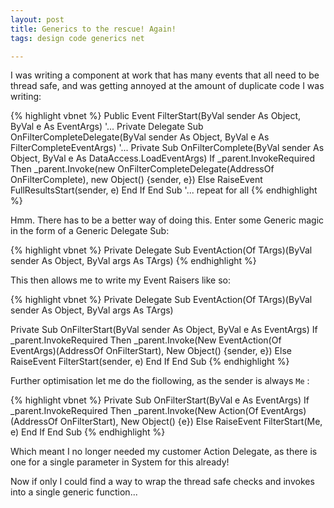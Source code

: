 ```yaml
---
layout: post
title: Generics to the rescue! Again!
tags: design code generics net

---
```


I was writing a component at work that has many events that all need to be thread safe, and was getting annoyed at the amount of duplicate code I was writing:

{% highlight vbnet %}
Public Event FilterStart(ByVal sender As Object, ByVal e As EventArgs)
'...
Private Delegate Sub OnFilterCompleteDelegate(ByVal sender As Object, ByVal e As FilterCompleteEventArgs)
'...
Private Sub OnFilterComplete(ByVal sender As Object, ByVal e As DataAccess.LoadEventArgs)
    If _parent.InvokeRequired Then
        _parent.Invoke(new OnFilterCompleteDelegate(AddressOf OnFilterComplete), new Object() {sender, e})
    Else
        RaiseEvent FullResultsStart(sender, e)
    End If
End Sub
'... repeat for all
{% endhighlight %}

Hmm. There has to be a better way of doing this. Enter some Generic magic in the form of a Generic Delegate Sub:

{% highlight vbnet %}
Private Delegate Sub EventAction(Of TArgs)(ByVal sender As Object, ByVal args As TArgs)
{% endhighlight %}

This then allows me to write my Event Raisers like so:

{% highlight vbnet %}
Private Delegate Sub EventAction(Of TArgs)(ByVal sender As Object, ByVal args As TArgs)

Private Sub OnFilterStart(ByVal sender As Object, ByVal e As EventArgs)
    If _parent.InvokeRequired Then
        _parent.Invoke(New EventAction(Of EventArgs)(AddressOf OnFilterStart), New Object() {sender, e})
    Else
        RaiseEvent FilterStart(sender, e)
    End If
End Sub
{% endhighlight %}

Further optimisation let me do the fiollowing, as the sender is always `Me` :

{% highlight vbnet %}
Private Sub OnFilterStart(ByVal e As EventArgs)
    If _parent.InvokeRequired Then
        _parent.Invoke(New Action(Of EventArgs)(AddressOf OnFilterStart), New Object() {e})
    Else
        RaiseEvent FilterStart(Me, e)
    End If
End Sub
{% endhighlight %}

Which meant I no longer needed my customer Action Delegate, as there is one for a single parameter in System for this already!

Now if only I could find a way to wrap the thread safe checks and invokes into a single generic function...
